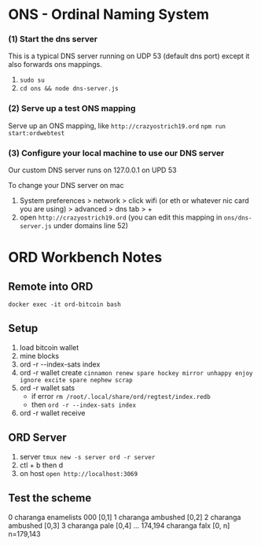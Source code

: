 ONS - Ordinal Naming System
=====

### (1) Start the dns server
This is a typical DNS server running on UDP 53 (default dns port) except it also forwards ons mappings.

1. `sudo su`
2. `cd ons && node dns-server.js`

### (2) Serve up a test ONS mapping
Serve up an ONS mapping, like `http://crazyostrich19.ord`
`npm run start:ordwebtest`

### (3) Configure your local machine to use our DNS server

Our custom DNS server runs on 127.0.0.1 on UPD 53

To change your DNS server on mac
1. System preferences > network > click wifi (or eth or whatever nic card you are using) > advanced > dns tab > +
2. open `http://crazyostrich19.ord` (you can edit this mapping in `ons/dns-server.js` under domains line 52)









ORD Workbench Notes
==============

Remote into ORD
--------------
`docker exec -it ord-bitcoin bash`

Setup
-------
1. load bitcoin wallet
2. mine blocks
3. ord -r --index-sats index
4. ord -r wallet create
  `cinnamon renew spare hockey mirror unhappy enjoy ignore excite spare nephew scrap`
5. ord -r wallet sats
    - if error `rm /root/.local/share/ord/regtest/index.redb`
    - then `ord -r --index-sats index`
6. ord -r wallet receive

ORD Server
-------
1. server `tmux new -s server ord -r server`
2. ctl + b then d
3. on host `open http://localhost:3069`


Test the scheme
---------------
0 charanga enamelists 000 [0,1]
1 charanga ambushed [0,2]
2 charanga ambushed [0,3]
3 charanga pale [0,4]
...
174,194 charanga falx [0, n] n=179,143
